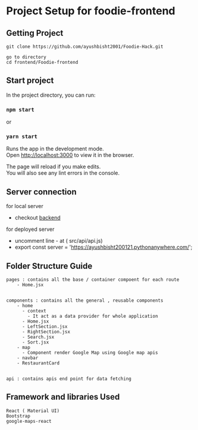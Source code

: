 # Project Setup for foodie-frontend


## Getting Project
    git clone https://github.com/ayushbisht2001/Foodie-Hack.git

    go to directory
    cd frontend/Foodie-frontend

## Start project

In the project directory, you can run:

### `npm start`

or
### `yarn start`



Runs the app in the development mode.\
Open [http://localhost:3000](http://localhost:3000) to view it in the browser.

The page will reload if you make edits.\
You will also see any lint errors in the console.


## Server connection
  for local server
  - checkout  [backend](https://github.com/ayushbisht2001/Foodie-Hack/blob/master/backend/backend/README.md)
    
  for deployed server
  - uncomment line - at ( src/api/api.js)
  -  export const server = 'https://ayushbisht200121.pythonanywhere.com/';
 

## Folder Structure Guide

    pages : contains all the base / container compoent for each route
        - Home.jsx
  

    components : contains all the general , reusable components
        - home
          - context
            - It act as a data provider for whole application
          - Home.jsx
          - LeftSection.jsx
          - RightSection.jsx
          - Search.jsx
          - Sort.jsx
        - map
          - Component render Google Map using Google map apis
        - navbar
        - RestaurantCard
    

    api : contains apis end point for data fetching

  

## Framework and libraries Used
    React ( Material UI)
    Bootstrap
    google-maps-react
